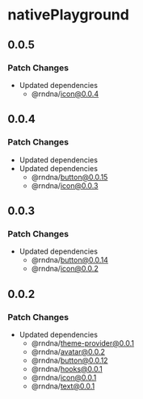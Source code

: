 # nativePlayground

## 0.0.5

### Patch Changes

- Updated dependencies
  - @rndna/icon@0.0.4

## 0.0.4

### Patch Changes

- Updated dependencies
- Updated dependencies
  - @rndna/button@0.0.15
  - @rndna/icon@0.0.3

## 0.0.3

### Patch Changes

- Updated dependencies
  - @rndna/button@0.0.14
  - @rndna/icon@0.0.2

## 0.0.2

### Patch Changes

- Updated dependencies
  - @rndna/theme-provider@0.0.1
  - @rndna/avatar@0.0.2
  - @rndna/button@0.0.12
  - @rndna/hooks@0.0.1
  - @rndna/icon@0.0.1
  - @rndna/text@0.0.1
